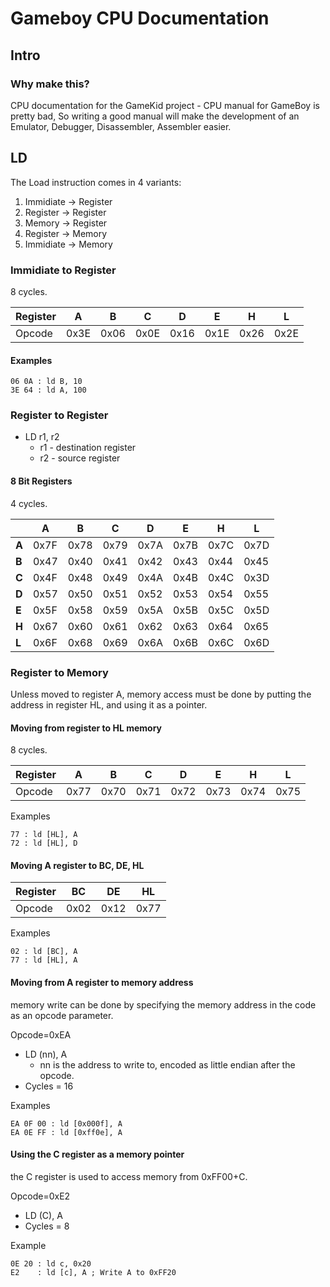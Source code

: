 # Gameboy CPU Documentation

## Intro

### Why make this?

CPU documentation for the GameKid project - 
CPU manual for GameBoy is pretty bad, 
So writing a good manual will make the development of an
Emulator, Debugger, Disassembler, Assembler easier.


## LD 

The Load instruction comes in 4 variants:

1) Immidiate -> Register
2) Register -> Register
3) Memory ->  Register
4) Register ->  Memory
5) Immidiate -> Memory 

### Immidiate to Register

8 cycles.

|Register |A   |B   |C   |D   |E   |H   |L   |
|-------- |--- |----|----|----|----|----|----|
|Opcode   |0x3E|0x06|0x0E|0x16|0x1E|0x26|0x2E|


#### Examples

```assembly
06 0A : ld B, 10 
3E 64 : ld A, 100
```

### Register to Register

- LD r1, r2
  - r1 - destination register
  - r2 - source register

#### 8 Bit Registers

4 cycles.

 
|     |  A |  B |  C |  D |  E |  H |  L |
|------|----|----|----|----|----|----|----|
|**A** |0x7F|0x78|0x79|0x7A|0x7B|0x7C|0x7D|
|**B** |0x47|0x40|0x41|0x42|0x43|0x44|0x45|
|**C** |0x4F|0x48|0x49|0x4A|0x4B|0x4C|0x3D|
|**D** |0x57|0x50|0x51|0x52|0x53|0x54|0x55|
|**E** |0x5F|0x58|0x59|0x5A|0x5B|0x5C|0x5D|
|**H** |0x67|0x60|0x61|0x62|0x63|0x64|0x65|
|**L** |0x6F|0x68|0x69|0x6A|0x6B|0x6C|0x6D|

### Register to Memory

Unless moved to register A, memory access must be done
by putting the address in register HL, and using it as a pointer.

#### Moving from register to HL memory

8 cycles.

|Register |A   |B   |C   |D   |E   |H   |L   |
|-------- |--- |----|----|----|----|----|----|
|Opcode   |0x77|0x70|0x71|0x72|0x73|0x74|0x75| 

Examples
```assembly
77 : ld [HL], A
72 : ld [HL], D
```

#### Moving A register to BC, DE, HL


|Register |BC   |DE   |HL|
|-------- |--- |----|----|
|Opcode   |0x02|0x12|0x77|


Examples
```assembly
02 : ld [BC], A
77 : ld [HL], A
```

#### Moving from A register to memory address

memory write can be done by specifying the memory address in the code as 
an opcode parameter.

Opcode=0xEA
- LD (nn), A
  - nn is the address to write to, encoded as little endian after the opcode.
- Cycles = 16

Examples
```assembly
EA 0F 00 : ld [0x000f], A
EA 0E FF : ld [0xff0e], A
```

#### Using the C register as a memory pointer

the C register is used to access memory from 0xFF00+C.

Opcode=0xE2
- LD (C), A
- Cycles = 8

Example
```assembly
0E 20 : ld c, 0x20
E2    : ld [c], A ; Write A to 0xFF20 
```

